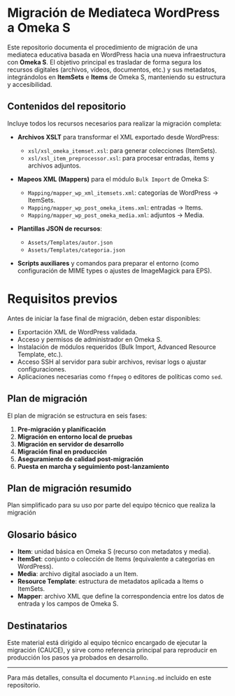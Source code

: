 # Migración de Mediateca WordPress a Omeka S

Este repositorio documenta el procedimiento de migración de una mediateca educativa basada en WordPress hacia una nueva infraestructura con **Omeka S**. El objetivo principal es trasladar de forma segura los recursos digitales (archivos, vídeos, documentos, etc.) y sus metadatos, integrándolos en **ItemSets** e **Items** de Omeka S, manteniendo su estructura y accesibilidad.

## Contenidos del repositorio

Incluye todos los recursos necesarios para realizar la migración completa:

- **Archivos XSLT** para transformar el XML exportado desde WordPress:
  - `xsl/xsl_omeka_itemset.xsl`: para generar colecciones (ItemSets).
  - `xsl/xsl_item_preprocessor.xsl`: para procesar entradas, ítems y archivos adjuntos.
  
- **Mapeos XML (Mappers)** para el módulo `Bulk Import` de Omeka S:
  - `Mapping/mapper_wp_xml_itemsets.xml`: categorías de WordPress → ItemSets.
  - `Mapping/mapper_wp_post_omeka_items.xml`: entradas → Items.
  - `Mapping/mapper_wp_post_omeka_media.xml`: adjuntos → Media.

- **Plantillas JSON de recursos**:
  - `Assets/Templates/autor.json`
  - `Assets/Templates/categoria.json`

- **Scripts auxiliares** y comandos para preparar el entorno (como configuración de MIME types o ajustes de ImageMagick para EPS).

# Requisitos previos
Antes de iniciar la fase final de migración, deben estar disponibles:

- Exportación XML de WordPress validada.
- Acceso y permisos de administrador en Omeka S.
- Instalación de módulos requeridos (Bulk Import, Advanced Resource Template, etc.).
- Acceso SSH al servidor para subir archivos, revisar logs o ajustar configuraciones.
- Aplicaciones necesarias como `ffmpeg` o editores de políticas como `sed`.

## Plan de migración

El plan de migración se estructura en seis fases:

1. **Pre-migración y planificación** 
2. **Migración en entorno local de pruebas** 
3. **Migración en servidor de desarrollo** 
4. **Migración final en producción** 
5. **Aseguramiento de calidad post-migración**
6. **Puesta en marcha y seguimiento post-lanzamiento**

## Plan de migración resumido
Plan simplificado para su uso por parte del equipo técnico que realiza la migración

## Glosario básico

- **Item**: unidad básica en Omeka S (recurso con metadatos y media).
- **ItemSet**: conjunto o colección de Items (equivalente a categorías en WordPress).
- **Media**: archivo digital asociado a un Item.
- **Resource Template**: estructura de metadatos aplicada a Items o ItemSets.
- **Mapper**: archivo XML que define la correspondencia entre los datos de entrada y los campos de Omeka S.

## Destinatarios
Este material está dirigido al equipo técnico encargado de ejecutar la migración (CAUCE), y sirve como referencia principal para reproducir en producción los pasos ya probados en desarrollo.

---

Para más detalles, consulta el documento `Planning.md` incluido en este repositorio.

